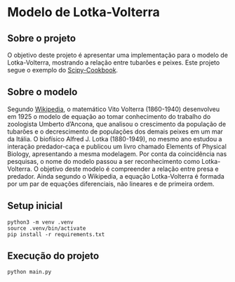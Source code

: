 # Modelo de Lotka-Volterra

## Sobre o projeto

O objetivo deste projeto é apresentar uma implementação para o modelo de Lotka-Volterra, mostrando a relação entre tubarões e peixes. Este projeto segue o exemplo do [Scipy-Cookbook][scipy-cookbook].

[scipy-cookbook]: https://scipy-cookbook.readthedocs.io/items/LoktaVolterraTutorial.html

## Sobre o modelo

Segundo [Wikipedia][wikipedia-lotka-volterra], o matemático Vito Volterra (1860-1940) desenvolveu em 1925 o modelo de equação ao tomar conhecimento do trabalho do zoologista Umberto d’Ancona, que analisou o crescimento da população de tubarões e o decrescimento de populações dos demais peixes em um mar da Itália. O biofísico Alfred J. Lotka (1880-1949), no mesmo ano estudou a interação predador-caça e publicou um livro chamado Elements of Physical Biology, apresentando a mesma modelagem. Por conta da coincidência nas pesquisas, o nome do modelo passou a ser reconhecimento como Lotka-Volterra.
O objetivo deste modelo é compreender a relação entre presa e predador. Ainda segundo o Wikipedia, a equação Lotka-Volterra é formada por um par de equações diferenciais, não lineares e de primeira ordem.

[wikipedia-lotka-volterra]:https://pt.wikipedia.org/wiki/Equa%C3%A7%C3%A3o_de_Lotka-Volterra


## Setup inicial

```
python3 -m venv .venv
source .venv/bin/activate
pip install -r requirements.txt
```

## Execução do projeto

```
python main.py
```

